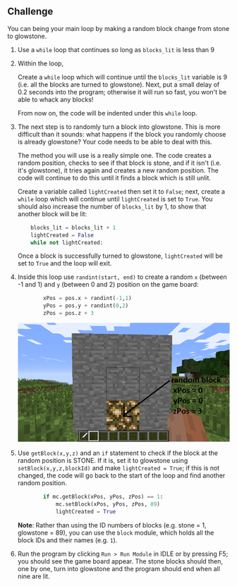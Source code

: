 ## Challenge

You can being your main loop by making a random block change from stone to glowstone.
1. Use a `while` loop that continues so long as `blocks_lit` is less than 9
2. Within the loop,

	Create a `while` loop which will continue until the `blocks_lit` variable is 9 (i.e. all the blocks are turned to glowstone). Next, put a small delay of 0.2 seconds into the program; otherwise it will run so fast, you won't be able to whack any blocks!

	From now on, the code will be indented under this `while` loop.

1.  The next step is to randomly turn a block into glowstone. This is more difficult than it sounds: what happens if the block you randomly choose is already glowstone? Your code needs to be able to deal with this.

	The method you will use is a really simple one. The code creates a random position, checks to see if that block is stone, and if it isn't (i.e. it's glowstone), it tries again and creates a new random position. The code will continue to do this until it finds a block which is still unlit.

	Create a variable called `lightCreated` then set it to `False`; next, create a `while` loop which will continue until `lightCreated` is set to `True`. You should also increase the number of `blocks_lit` by 1, to show that another block will be lit:

	~~~ python
		blocks_lit = blocks_lit + 1
		lightCreated = False
		while not lightCreated:
	~~~

	Once a block is successfully turned to glowstone, `lightCreated` will be set to `True` and the loop will exit.

1.  Inside this loop use `randint(start, end)` to create a random `x` (between -1 and 1) and `y` (between 0 and 2) position on the game board:  

	~~~ python
			xPos = pos.x + randint(-1,1)
			yPos = pos.y + randint(0,2)
			zPos = pos.z + 3
	~~~

	![A random block lit up](images/minecraft-random-block.png)

1.  Use `getBlock(x,y,z)` and an `if` statement to check if the block at the random position is STONE. If it is, set it to glowstone using `setBlock(x,y,z,blockId)` and make `lightCreated = True`; if this is not changed, the code will go back to the start of the loop and find another random position.

	~~~ python
			if mc.getBlock(xPos, yPos, zPos) == 1:
				mc.setBlock(xPos, yPos, zPos, 89)
				lightCreated = True
	~~~

	**Note**: Rather than using the ID numbers of blocks (e.g. stone = 1, glowstone = 89), you can use the `block` module, which holds all the block IDs and their names (e.g. `1`).

1.  Run the program by clicking `Run > Run Module` in IDLE or by pressing F5; you should see the game board appear. The stone blocks should then, one by one, turn into glowstone and the program should end when all nine are lit.
